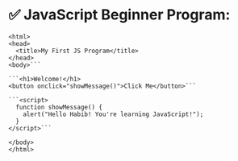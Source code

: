 # ✅ JavaScript Beginner Program:

``` <DOCTYPE html>
<html>
<head>
  <title>My First JS Program</title>
</head>
<body>```

```<h1>Welcome!</h1>
<button onclick="showMessage()">Click Me</button>```

```<script>
  function showMessage() {
    alert("Hello Habib! You're learning JavaScript!");
  }
</script>```

</body>
</html>

